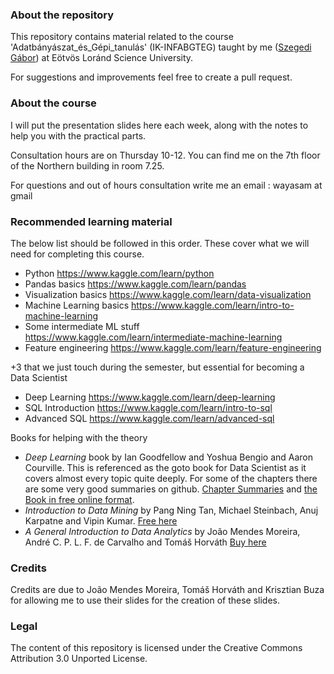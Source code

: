 
### **About the repository**

This repository contains material related to the course 'Adatbányászat_és_Gépi_tanulás' (IK-INFABGTEG) taught by me ([Szegedi Gábor](https://www.linkedin.com/in/g%C3%A1bor-szegedi-75692975/)) at Eötvös Loránd Science University. 

For suggestions and improvements feel free to create a pull request.


### **About the course**


I will put the presentation slides here each week, along with the notes to help you with the practical parts.

Consultation hours are on Thursday 10-12. You can find me on the 7th floor of the Northern building in room 7.25.

For questions and out of hours consultation write me an email : wayasam at gmail


### **Recommended learning material**

The below list should be followed in this order. These cover what we will need for completing this course. 

- Python https://www.kaggle.com/learn/python
- Pandas basics https://www.kaggle.com/learn/pandas
- Visualization basics https://www.kaggle.com/learn/data-visualization
- Machine Learning basics https://www.kaggle.com/learn/intro-to-machine-learning
- Some intermediate ML stuff https://www.kaggle.com/learn/intermediate-machine-learning
- Feature engineering https://www.kaggle.com/learn/feature-engineering

+3 that we just touch during the semester, but essential for becoming a Data Scientist
- Deep Learning https://www.kaggle.com/learn/deep-learning
- SQL Introduction https://www.kaggle.com/learn/intro-to-sql  
- Advanced SQL https://www.kaggle.com/learn/advanced-sql

Books for helping with the theory

- _Deep Learning_ book by Ian Goodfellow and Yoshua Bengio and Aaron Courville. This is referenced as the goto book for Data Scientist as it covers almost every topic quite deeply. For some of the chapters there are some very good summaries on github. [Chapter Summaries](https://github.com/dalmia/Deep-Learning-Book-Chapter-Summaries) and [the Book in free online format](https://www.deeplearningbook.org/).
- _Introduction to Data Mining_ by Pang Ning Tan, Michael Steinbach, Anuj Karpatne and Vipin Kumar. [Free here](https://www-users.cs.umn.edu/~kumar001/dmbook/index.php#item3)
- _A General Introduction to Data Analytics_ by João Mendes Moreira, André C. P. L. F. de Carvalho and Tomáš Horváth [Buy here](https://www.wiley.com/en-us/A+General+Introduction+to+Data+Analytics-p-9781119296263)


### **Credits**

Credits are due to João Mendes Moreira, Tomáš Horváth and Krisztian Buza for allowing me to use their slides for the creation of these slides. 

### **Legal**

The content of this repository is licensed under the Creative Commons Attribution 3.0 Unported License.